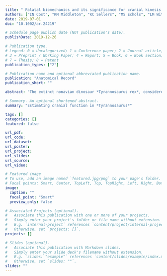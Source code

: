 ```yaml
---
title: " Palatal biomechanics and its significance for cranial kinesis in Tyrannosaurus rex"
authors: ["IN Cost", "KM Middleton", "KC Sellers", "MS Echols", "LM Witmer", "JL Davis", "CM Holliday"]
date: 2019-07-01
doi: "10.1002/ar.24219"

# Schedule page publish date (NOT publication's date).
publishDate: 2019-12-26

# Publication type.
# Legend: 0 = Uncategorized; 1 = Conference paper; 2 = Journal article;
# 3 = Preprint / Working Paper; 4 = Report; 5 = Book; 6 = Book section;
# 7 = Thesis; 8 = Patent
publication_types: ["2"]

# Publication name and optional abbreviated publication name.
publication: "Anatomical Record"
publication_short: ""

abstract: "The extinct nonavian dinosaur *Tyrannosaurus rex*, considered one of the hardest biting animals ever, is often hypothesized to have exhibited cranial kinesis, or, mobility of cranial joints relative to the braincase. Cranial kinesis in T. rex is a biomechanical paradox in that forcefully biting tetrapods usually possess rigid skulls instead of skulls with movable joints. We tested the biomechanical performance of a tyrannosaur skull using a series of static positions mimicking possible excursions of the palate to evaluate Postural Kinetic Competency in *Tyrannosaurus*. A functional extant phylogenetic bracket was employed using taxa, which exhibit measurable palatal excursions: *Psittacus erithacus* (fore-aft movement) and *Gekko gecko* (mediolateral movement). Static finite element models of *Psittacus*, *Gekko*, and *Tyrannosaurus* were constructed and tested with different palatal postures using anatomically informed material properties, loaded with muscle forces derived from dissection, phylogenetic bracketing, and a sensitivity analysis of muscle architecture and tested in orthal biting simulations using element strain as a proxy for model performance. Extant species models showed lower strains in naturally occurring postures compared to alternatives. We found that fore-aft and neutral models of *Tyrannosaurus* experienced lower overall strains than mediolaterally shifted models. Protractor muscles dampened palatal strains, while occipital constraints increased strains about palatocranial joints compared to jaw joint constraints. These loading behaviors suggest that even small excursions can strain elements beyond structural failure. Thus, these postural tests of kinesis, along with the robusticity of other cranial features, suggest that the skull of *Tyrannosaurus* was functionally akinetic."

# Summary. An optional shortened abstract.
summary: "Estimating cranial function in *Tyrannosaurus*"

tags: []
categories: []
featured: false

url_pdf: 
url_code:
url_dataset:
url_poster:
url_project:
url_slides:
url_source:
url_video:

# Featured image
# To use, add an image named `featured.jpg/png` to your page's folder. 
# Focal points: Smart, Center, TopLeft, Top, TopRight, Left, Right, BottomLeft, Bottom, BottomRight.
image:
  caption: ""
  focal_point: "Smart"
  preview_only: false

# Associated Projects (optional).
#   Associate this publication with one or more of your projects.
#   Simply enter your project's folder or file name without extension.
#   E.g. `internal-project` references `content/project/internal-project/index.md`.
#   Otherwise, set `projects: []`.
projects: []

# Slides (optional).
#   Associate this publication with Markdown slides.
#   Simply enter your slide deck's filename without extension.
#   E.g. `slides: "example"` references `content/slides/example/index.md`.
#   Otherwise, set `slides: ""`.
slides: ""
---
```

